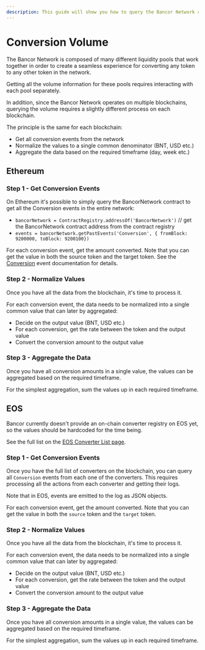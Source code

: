 ```yaml
---
description: This guide will show you how to query the Bancor Network conversion volume.
---
```


# Conversion Volume

The Bancor Network is composed of many different liquidity pools that work together in order to create a seamless experience for converting any token to any other token in the network.

Getting all the volume information for these pools requires interacting with each pool separately.

In addition, since the Bancor Network operates on multiple blockchains, querying the volume requires a slightly different process on each blockchain.

The principle is the same for each blockchain:

* Get all conversion events from the network
* Normalize the values to a single common denominator \(BNT, USD etc.\)
* Aggregate the data based on the required timeframe \(day, week etc.\)

## Ethereum

### Step 1 - Get Conversion Events

On Ethereum it's possible to simply query the BancorNetwork contract to get all the Conversion events in the entire network:

* `bancorNetwork = ContractRegistry.addressOf('BancorNetwork')` // get the BancorNetwork contract address from the contract registry
* `events = bancorNetwork.getPastEvents('Conversion', { fromBlock: 9200000, toBlock: 9200100})`

For each conversion event, get the amount converted. Note that you can get the value in both the source token and the target token. See the [Conversion](https://github.com/bancorprotocol/docs/tree/6e6fc921006fa85e69dc01b70c8a657b8a5711bd/bancor-network/api-reference/ethereum/bancornetwork.md#event-conversionaddress-smarttoken-address-fromtoken-address-totoken-uint256-fromamount-uint256-toamount-address-trader-bancornetwork-conversion-address-address-address-uint256-uint256-address) event documentation for details.

### Step 2 - Normalize Values

Once you have all the data from the blockchain, it's time to process it.

For each conversion event, the data needs to be normalized into a single common value that can later by aggregated:

* Decide on the output value \(BNT, USD etc.\)
* For each conversion, get the rate between the token and the output value
* Convert the conversion amount to the output value

### Step 3 - Aggregate the Data

Once you have all conversion amounts in a single value, the values can be aggregated based on the required timeframe.

For the simplest aggregation, sum the values up in each required timeframe.

## EOS

Bancor currently doesn't provide an on-chain converter registry on EOS yet, so the values should be hardcoded for the time being.

See the full list on the [EOS Converter List page](eos-converter-list.md).

### Step 1 - Get Conversion Events

Once you have the full list of converters on the blockchain, you can query all `Conversion` events from each one of the converters. This requires processing all the actions from each converter and getting their logs.

Note that in EOS, events are emitted to the log as JSON objects.

For each conversion event, get the amount converted. Note that you can get the value in both the `source` token and the `target` token.

### Step 2 - Normalize Values

Once you have all the data from the blockchain, it's time to process it.

For each conversion event, the data needs to be normalized into a single common value that can later by aggregated:

* Decide on the output value \(BNT, USD etc.\)
* For each conversion, get the rate between the token and the output value
* Convert the conversion amount to the output value

### Step 3 - Aggregate the Data

Once you have all conversion amounts in a single value, the values can be aggregated based on the required timeframe.

For the simplest aggregation, sum the values up in each required timeframe.

